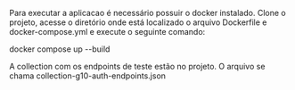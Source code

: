 Para executar a aplicacao é necessário possuir o docker instalado.
Clone o projeto, acesse o diretório onde está localizado o arquivo Dockerfile e docker-compose.yml e execute o seguinte comando:

docker compose up --build


A collection com os endpoints de teste estão no projeto. O arquivo se chama collection-g10-auth-endpoints.json
